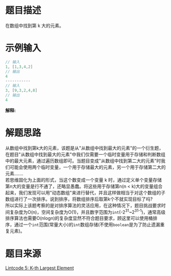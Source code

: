 # 题目描述
在数组中找到第 k 大的元素。

# 示例输入
```java
// 输入
1, [1,3,4,2]
// 输出
4
-----------
// 输入
3, [9,3,2,4,8]
// 输出
4
```

**解释:**  

# 解题思路
从数组中找到第k大的元素，该题是从"从数组中找到最大的元素"的一个衍生题，在题目"从数组中找到最大的元素"中我们仅需要一个临时变量用于存储和判断数组中的最大元素，通过遍历数组即可。当题目变成"从数组中找到第二大的元素"时我们可能会使用两个临时变量，一个用于存储最大的元素，另一个用于存储第二大的元素.......    
若思维固化为上面的形式，当这个数变成一个变量 k 时，通过定义单个变量存储第n大的变量是行不通了，还略显愚蠢。将这些用于存储第n(n < k)大的变量组合起来，我们发现可以用"动态数组"来进行替代，并且这样做相当于对这个数组的子数组进行了一次排序。说到排序，将数组排序后取第k个不就实现目标了吗?    
所以实际上该题考察的是对排序算法的灵活应用，在这种情况下，题目挑战要求时间复杂度为O(n)，空间复杂度为O(1)，并且数字范围为`int`(-2<sup>31</sup>~2<sup>31-1</sup>)，通常高级排序算法也需要O(nlogn)的复杂度显然不符合题目要求，顾这里可以使用桶排序，通过一个`int`范围(常量大小)的`int`数组存储(不使用`boolean`是为了防止遗漏重复元素)。


<!-- 代码可参考：   -->
<!-- [题名](https://github.com/PAPW/PAPForJava/blob/master/solution/codename) -->

# 题目来源  
[Lintcode 5: K-th Largest Element](https://www.lintcode.com/problem/kth-largest-element/description)  